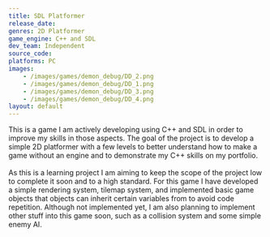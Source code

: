 ```yaml
---
title: SDL Platformer
release_date: 
genres: 2D Platformer
game_engine: C++ and SDL
dev_team: Independent
source_code: 
platforms: PC
images: 
    - /images/games/demon_debug/DD_2.png
    - /images/games/demon_debug/DD_1.png
    - /images/games/demon_debug/DD_3.png
    - /images/games/demon_debug/DD_4.png
layout: default
---
```

This is a game I am actively developing using C++ and SDL in order to improve my skills in those aspects. The goal of the project is to develop a simple 2D platformer with a few levels to better understand how to make a game without an engine and to demonstrate my C++ skills on my portfolio. 
<br><br>
As this is a learning project I am aiming to keep the scope of the project low to complete it soon and to a high standard. For this game I have developed a simple rendering system, tilemap system, and implemented basic game objects that objects can inherit certain variables from to avoid code repetition. Although not implemented yet, I am also planning to implement other stuff into this game soon, such as a collision system and some simple enemy AI.